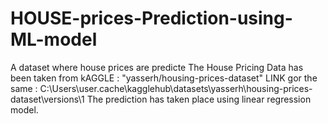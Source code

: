 # HOUSE-prices-Prediction-using-ML-model
A dataset where house prices are predicte
The House Pricing Data has been taken from kAGGLE : "yasserh/housing-prices-dataset"
LINK gor the same :   C:\Users\user\.cache\kagglehub\datasets\yasserh\housing-prices-dataset\versions\1
The prediction has taken place using linear regression model.
